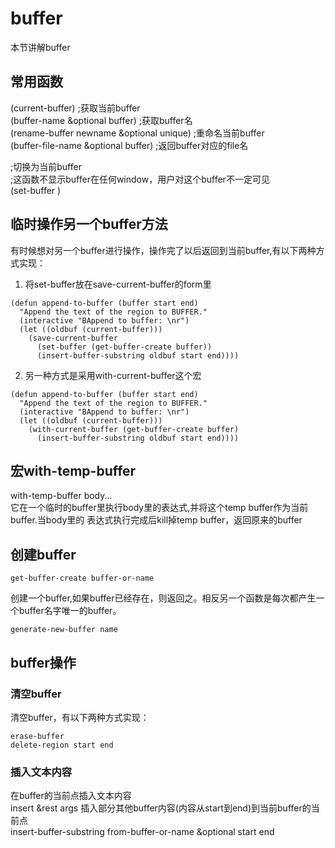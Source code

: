 # buffer
本节讲解buffer

## 常用函数
(current-buffer)  ;获取当前buffer  
(buffer-name &optional buffer)     ;获取buffer名  
(rename-buffer newname &optional unique) ;重命名当前buffer  
(buffer-file-name &optional buffer)      ;返回buffer对应的file名  

;切换<buffer-or-name>为当前buffer  
;这函数不显示buffer在任何window，用户对这个buffer不一定可见  
(set-buffer <buffer-or-name>)

## 临时操作另一个buffer方法
有时候想对另一个buffer进行操作，操作完了以后返回到当前buffer,有以下两种方式实现：  
1. 将set-buffer放在save-current-buffer的form里
```elisp
(defun append-to-buffer (buffer start end)
  "Append the text of the region to BUFFER."
  (interactive "BAppend to buffer: \nr")
  (let ((oldbuf (current-buffer)))
    (save-current-buffer
      (set-buffer (get-buffer-create buffer))
      (insert-buffer-substring oldbuf start end))))
```
2. 另一种方式是采用with-current-buffer这个宏
```elisp
(defun append-to-buffer (buffer start end)
  "Append the text of the region to BUFFER."
  (interactive "BAppend to buffer: \nr")
  (let ((oldbuf (current-buffer)))
    (with-current-buffer (get-buffer-create buffer)
      (insert-buffer-substring oldbuf start end))))
```

## 宏with-temp-buffer
with-temp-buffer body...  
它在一个临时的buffer里执行body里的表达式,并将这个temp buffer作为当前buffer.当body里的
表达式执行完成后kill掉temp buffer，返回原来的buffer


## 创建buffer
```elisp
get-buffer-create buffer-or-name
```
创建一个buffer,如果buffer已经存在，则返回之。相反另一个函数是每次都产生一个buffer名字唯一的buffer。  
```elisp
generate-new-buffer name
```

## buffer操作

### 清空buffer
清空buffer，有以下两种方式实现：  
```
erase-buffer  
delete-region start end
```
### 插入文本内容
在buffer的当前点插入文本内容  
insert &rest args
插入部分其他buffer内容(内容从start到end)到当前buffer的当前点  
insert-buffer-substring from-buffer-or-name &optional start end
